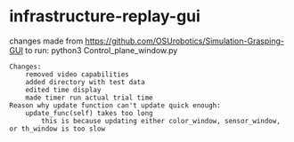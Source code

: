 # infrastructure-replay-gui 
changes made from https://github.com/OSUrobotics/Simulation-Grasping-GUI 
	to run: python3 Control_plane_window.py
	
	Changes:
		removed video capabilities
		added directory with test data
		edited time display
		made timer run actual trial time
	Reason why update function can't update quick enough:
		update_func(self) takes too long
			this is because updating either color_window, sensor_window, or th_window is too slow
